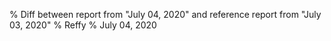 % Diff between report from "July 04, 2020" and reference report from "July 03, 2020"
% Reffy
% July 04, 2020

